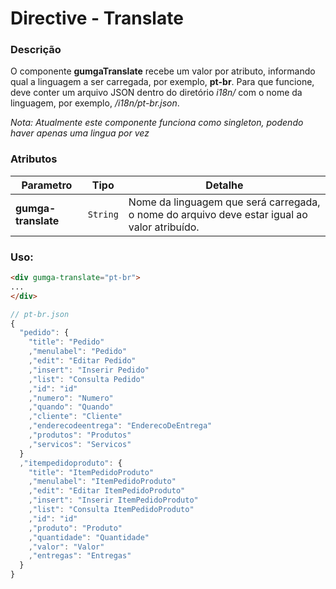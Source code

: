 # Directive - Translate

### Descrição
O componente **gumgaTranslate** recebe um valor por atributo, informando qual a linguagem a ser carregada, por exemplo, **pt-br**. Para que funcione, deve conter um arquivo JSON dentro do diretório *i18n/* com o nome da linguagem, por exemplo, */i18n/pt-br.json*.

*Nota: Atualmente este componente funciona como singleton, podendo haver apenas uma lingua por vez*


### Atributos

| Parametro | Tipo | Detalhe |
| --- | --- | --- |
| **gumga-translate** | `String` | Nome da linguagem que será carregada, o nome do arquivo deve estar igual ao valor atribuído. |

### Uso:
```html
<div gumga-translate="pt-br">
...
</div>
```

```javascript
// pt-br.json
{
  "pedido": {
    "title": "Pedido"
    ,"menulabel": "Pedido"
    ,"edit": "Editar Pedido"
    ,"insert": "Inserir Pedido"
    ,"list": "Consulta Pedido"
    ,"id": "id"
    ,"numero": "Numero"
    ,"quando": "Quando"
    ,"cliente": "Cliente"
    ,"enderecodeentrega": "EnderecoDeEntrega"
    ,"produtos": "Produtos"
    ,"servicos": "Servicos"
  }
  ,"itempedidoproduto": {
    "title": "ItemPedidoProduto"
    ,"menulabel": "ItemPedidoProduto"
    ,"edit": "Editar ItemPedidoProduto"
    ,"insert": "Inserir ItemPedidoProduto"
    ,"list": "Consulta ItemPedidoProduto"
    ,"id": "id"
    ,"produto": "Produto"
    ,"quantidade": "Quantidade"
    ,"valor": "Valor"
    ,"entregas": "Entregas"
  }
}
```
